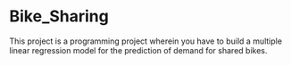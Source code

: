 # Bike_Sharing

This project is a programming project wherein you have to build a multiple linear regression model for the prediction of demand for shared bikes.
